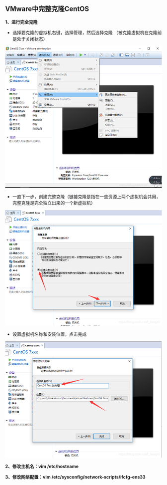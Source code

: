 ## VMware中完整克隆CentOS

**1、进行完全克隆**

- 选择要克隆的虚拟机右键，选择管理，然后选择克隆  （被克隆虚拟机在克隆前是处于关闭状态）

![img](VMware.assets/20191228234238795.png)

- 一直下一步，创建完整克隆（链接克隆是指在一些资源上两个虚拟机会共用，完整克隆是完全独立出来的一个新虚拟机）

![img](VMware.assets/20191228235827601.png)

 

- 设置虚拟机名称和安装位置，点击完成

![img](VMware.assets/20191229000122564.png)

**2、修改主机名：vim /etc/hostname**

**3、修改网络配置：vim /etc/sysconfig/network-scripts/ifcfg-ens33**

